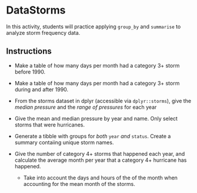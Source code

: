 # DataStorms

In this activity, students will practice applying `group_by` and `summarise` to analyze storm frequency data.

## Instructions

* Make a table of how many days per month had a category 3+ storm before 1990.

* Make a table of how many days per month had a category 3+ storm during and after 1990.

* From the storms dataset in dplyr (accessible via `dplyr::storms`), give the _median pressure_ and the _range of pressures_ for each year

* Give the mean and median pressure by year and name. Only select storms that were hurricanes.

* Generate a tibble with groups for _both_ `year` _and_ `status`. Create a summary contaiing unique storm names. 

* Give the number of category 4+ storms that happened each year, and calculate the average month per year that a category 4+ hurricane has happened.

  * Take into account the days and hours of the of the month when accounting for the mean month of the storms.
